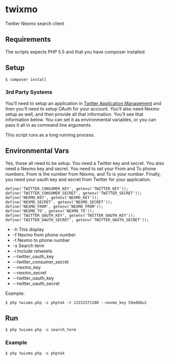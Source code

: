twixmo
======

Twitter Nexmo search client

## Requirements

The scripts expects PHP 5.5 and that you have composer installed.

## Setup

    $ composer install
    
### 3rd Party Systems

You'll need to setup an application in [Twitter Application Management](https://apps.twitter.com/) and then you'll need to setup OAuth for your account.  You'll also need Nexmo setup as well, and then provide all that information.  You'll see that information below.  You can set it as environmental variables, or you can pass it all in as command line arguments.

This script runs as a long running process.

## Environmental Vars

Yes, these all need to be setup.  You need a Twitter key and secret.  You also need a Nexmo key and secret.  You need
to set your From and To phone numbers.  From is the number from Nexmo, and To is your number.  Finally, you need your
oauth key and secret from Twitter for your application.

    define('TWITTER_CONSUMER_KEY', getenv('TWITTER_KEY'));
    define('TWITTER_CONSUMER_SECRET', getenv('TWITTER_SECRET'));
    define('NEXMO_KEY', getenv('NEXMO_KEY'));
    define('NEXMO_SECRET', getenv('NEXMO_SECRET'));
    define('NEXMO_FROM', getenv('NEXMO_FROM'));
    define('NEXMO_TO', getenv('NEXMO_TO'));
    define('TWITTER_OAUTH_KEY', getenv('TWITTER_OAUTH_KEY'));
    define('TWITTER_OAUTH_SECRET', getenv('TWITTER_OAUTH_SECRET'));


* -h  This display
* -f  Nexmo from phone number
* -t  Nexmo to phone number
* -s  Search term
* -i  Include retweets
* --twitter_oauth_key <key>
* --twitter_consumer_secret <key>
* --nexmo_key <key>
* --nexmo_secret <key>
* --twitter_oauth_key <key>
* --twitter_oauth_secret <key>

Example:

    $ php twixmo.php -s phptek -t 12152371280 --nexmo_key 59od68u2
    
## Run

    $ php twixmo.php -s search_term

### Example

    $ php twixmo.php -s phptek
